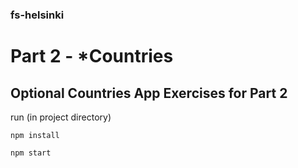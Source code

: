 ### fs-helsinki

# Part 2 - \*Countries

## Optional Countries App Exercises for Part 2

run (in project directory)

    npm install

    npm start
